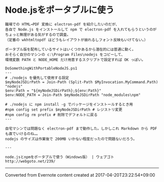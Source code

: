 # Node.jsをポータブルに使う
```
職場での HTML→PDF 変換に electron-pdf を紹介したいのだが、
各自で Node.js をインストールして npm で electron-pdf を入れてもらうというのが
ちょっと無理がある気がするので調査。
（定番の wkhtmltopdf はどうもレイアウトが崩れるしフォント反映もいけてない。）

ポータブル版を配布しているサイトはいくつかあるから潜在的には普通に動く。
おそらく自分のマシンの c:\Program Files\nodejs をコピーして、
環境変数 PATH と NODE_HOME だけ用意するスクリプトで設定すれば OK っぽい。

DoSomethingWithPortableNodeJS.ps1
---
# ./nodejs を優先して使用する設定
$myNodeJSDirPath = Join-Path (Split-Path $MyInvocation.MyCommand.Path) "nodejs"
$env:Path = "${myNodeJSDirPath};${env:Path}"
$env:NODE_PATH = Join-Path $myNodeJSDirPath "node_modules\npm"

# ./nodejs に npm install -g でパッケージをインストールするとき用
#npm config set prefix $myNodeJSDirPath # レジストリ変更
#npm config rm prefix # 削除でデフォルトに戻る
---

自宅マシンでは問題なく electron-pdf まで動作した。しかしこれ Markdown から PDF も直でいけるのね…。
nodejs のサイズは作業後で 200MB いかない程度だったので問題ないだろう。

---

node.jsとnpmをポータブルで使う（Windows版） | ウェブゴト
http://webgoto.net/239/
```

------------------------------------------------------------------------

Converted from Evernote content created at 2017-04-20T23:22:54+09:00